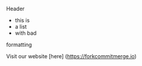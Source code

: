 <!-- Markdown - Easy -->

Header

- this is
- a list
- with bad

formatting

Visit our website [here] (<https://forkcommitmerge.io>)
